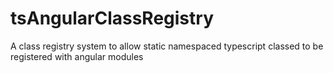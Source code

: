 # tsAngularClassRegistry
A class registry system to allow static namespaced typescript classed to be registered with angular modules

